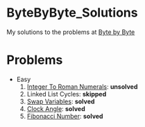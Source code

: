 # ByteByByte_Solutions
My solutions to the problems at
[Byte by Byte](https://www.byte-by-byte.com/coding-interview-questions/)

# Problems
- Easy
    1. [Integer To Roman Numerals](./Easy/integer_to_roman_numerals):
       **unsolved**
    2. Linked List Cycles: **skipped**
    3. [Swap Variables](./Easy/swap_variables): **solved**
    4. [Clock Angle](./Easy/clock_angle): **solved**
    5. [Fibonacci Number](./Easy/fibonacci_number): **solved**
